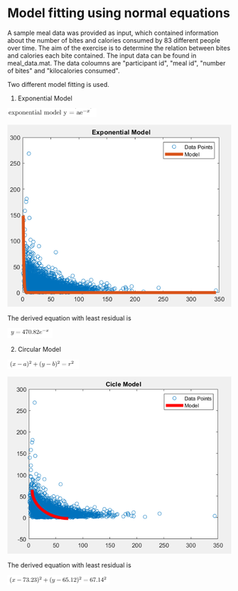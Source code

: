 # Model fitting using normal equations

A sample meal data was provided as input, which contained information about the number of bites and calories consumed by 83 different people over time.
The aim of the exercise is to determine the relation between bites and calories each bite contained. The input data can be found in meal_data.mat. The data coloumns are "participant id", "meal id", "number of bites" and "kilocalories consumed".

Two different model fitting is used.
1. Exponential Model

![](images/exponential_model_eqn.png)

![](images/exponential_model.png)

The derived equation with least residual is

![](images/exponential_model_eqn_derived.png)

2. Circular Model

![](images/circular_model_eqn.png)

![](images/circular_model.png)

The derived equation with least residual is

![](images/circular_model_eqn_derived.png)


